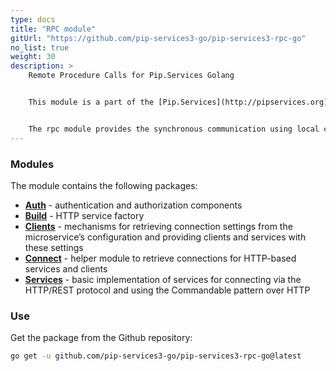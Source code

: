 ```yaml
---
type: docs
title: "RPC module"
gitUrl: "https://github.com/pip-services3-go/pip-services3-rpc-go"
no_list: true
weight: 30
description: > 
    Remote Procedure Calls for Pip.Services Golang


    This module is a part of the [Pip.Services](http://pipservices.org) polyglot microservices toolkit.


    The rpc module provides the synchronous communication using local calls or the HTTP(S) protocol. It contains both server and client side implementations.
---
```



### Modules

The module contains the following packages:

- [**Auth**](auth) - authentication and authorization components
- [**Build**](build) - HTTP service factory
- [**Clients**](clients) - mechanisms for retrieving connection settings from the microservice’s configuration and providing clients and services with these settings
- [**Connect**](connect) - helper module to retrieve connections for HTTP-based services and clients
- [**Services**](services) - basic implementation of services for connecting via the HTTP/REST protocol and using the Commandable pattern over HTTP

### Use

Get the package from the Github repository:
```bash
go get -u github.com/pip-services3-go/pip-services3-rpc-go@latest
```